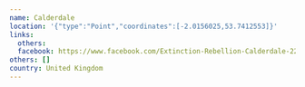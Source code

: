 ```yaml
---
name: Calderdale
location: '{"type":"Point","coordinates":[-2.0156025,53.7412553]}'
links:
  others: 
  facebook: https://www.facebook.com/Extinction-Rebellion-Calderdale-2217300928552970/
others: []
country: United Kingdom
---
```

